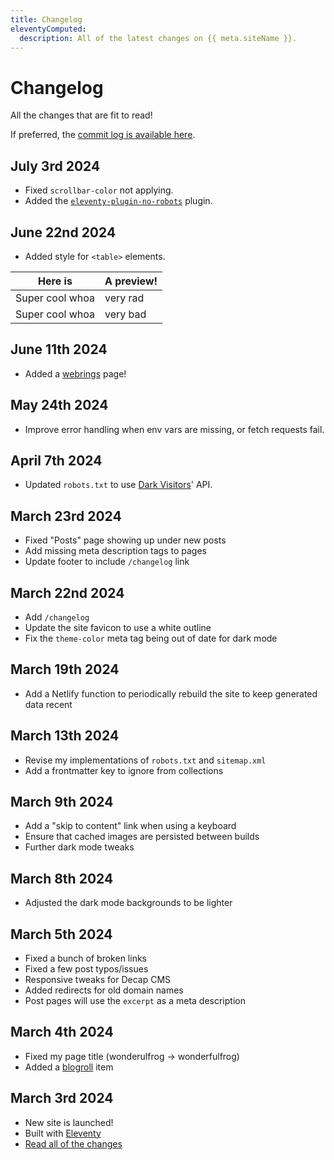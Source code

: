 ```yaml
---
title: Changelog
eleventyComputed:
  description: All of the latest changes on {{ meta.siteName }}.
---
```


# Changelog

All the changes that are fit to read!

If preferred, the [commit log is available here][commits].

## July 3rd 2024

- Fixed `scrollbar-color` not applying.
- Added the [`eleventy-plugin-no-robots`](https://github.com/wkillerud/eleventy-plugin-no-robots) plugin.

## June 22nd 2024

- Added style for `<table>` elements.

| Here is         | A preview! |
| --------------- | ---------- |
| Super cool whoa | very rad   |
| Super cool whoa | very bad   |

## June 11th 2024

- Added a [webrings][webrings] page!

## May 24th 2024

- Improve error handling when env vars are missing, or fetch requests fail.

## April 7th 2024

- Updated `robots.txt` to use [Dark Visitors][darkvisitors]' API.

## March 23rd 2024

- Fixed "Posts" page showing up under new posts
- Add missing meta description tags to pages
- Update footer to include `/changelog` link

## March 22nd 2024

- Add `/changelog`
- Update the site favicon to use a white outline
- Fix the `theme-color` meta tag being out of date for dark mode

## March 19th 2024

- Add a Netlify function to periodically rebuild the site to keep generated data recent

## March 13th 2024

- Revise my implementations of `robots.txt` and `sitemap.xml`
- Add a frontmatter key to ignore from collections

## March 9th 2024

- Add a "skip to content" link when using a keyboard
- Ensure that cached images are persisted between builds
- Further dark mode tweaks

## March 8th 2024

- Adjusted the dark mode backgrounds to be lighter

## March 5th 2024

- Fixed a bunch of broken links
- Fixed a few post typos/issues
- Responsive tweaks for Decap CMS
- Added redirects for old domain names
- Post pages will use the `excerpt` as a meta description

## March 4th 2024

- Fixed my page title (wonderulfrog -> wonderfulfrog)
- Added a [blogroll] item

## March 3rd 2024

- New site is launched!
- Built with [Eleventy][11ty]
- [Read all of the changes][v3]

[commits]: https://github.com/wonderfulfrog/wonderfulfrog.com/commits/main/
[11ty]: https://www.11ty.dev/
[v3]: /posts/version-3/
[blogroll]: /blogroll/
[darkvisitors]: https://darkvisitors.com
[webrings]: /webrings/
